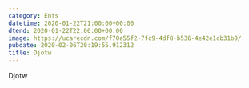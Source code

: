 ```yaml
---
category: Ents
datetime: 2020-01-22T21:00:00+00:00
dtend: 2020-01-22T22:00:00+00:00
image: https://ucarecdn.com/f70e55f2-7fc9-4df8-b536-4e42e1cb31b0/
pubdate: 2020-02-06T20:19:55.912312
title: Djotw
---
```

Djotw